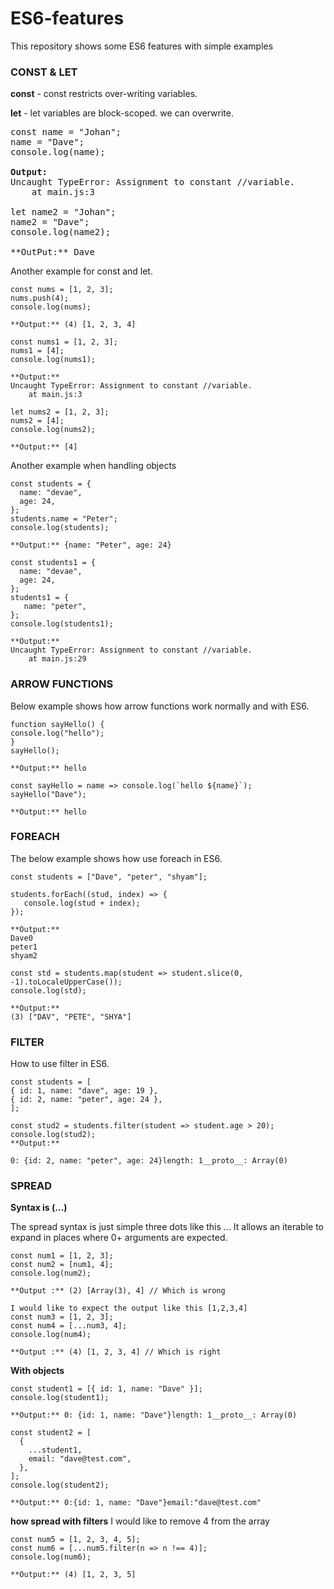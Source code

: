 # ES6-features

This repository shows some ES6 features with simple examples

### CONST & LET

**const** - const restricts over-writing variables.

**let** - let variables are block-scoped. we can overwrite.

<pre>
const name = "Johan";
name = "Dave";
console.log(name);

<b>Output:</b>
Uncaught TypeError: Assignment to constant //variable.
    at main.js:3

let name2 = "Johan";
name2 = "Dave";
console.log(name2);

**OutPut:** Dave
</pre>

Another example for const and let.

```
const nums = [1, 2, 3];
nums.push(4);
console.log(nums);

**Output:** (4) [1, 2, 3, 4]

const nums1 = [1, 2, 3];
nums1 = [4];
console.log(nums1);

**Output:**
Uncaught TypeError: Assignment to constant //variable.
    at main.js:3

let nums2 = [1, 2, 3];
nums2 = [4];
console.log(nums2);

**Output:** [4]
```

Another example when handling objects

```
const students = {
  name: "devae",
  age: 24,
};
students.name = "Peter";
console.log(students);

**Output:** {name: "Peter", age: 24}

const students1 = {
  name: "devae",
  age: 24,
};
students1 = {
   name: "peter",
};
console.log(students1);

**Output:**
Uncaught TypeError: Assignment to constant //variable.
    at main.js:29
```

### ARROW FUNCTIONS

Below example shows how arrow functions work normally and with ES6.

```
function sayHello() {
console.log("hello");
}
sayHello();

**Output:** hello

const sayHello = name => console.log(`hello ${name}`);
sayHello("Dave");

**Output:** hello
```

### FOREACH

The below example shows how use foreach in ES6.

```
const students = ["Dave", "peter", "shyam"];

students.forEach((stud, index) => {
   console.log(stud + index);
});

**Output:**
Dave0
peter1
shyam2

const std = students.map(student => student.slice(0, -1).toLocaleUpperCase());
console.log(std);

**Output:**
(3) ["DAV", "PETE", "SHYA"]
```

### FILTER

How to use filter in ES6.

```
const students = [
{ id: 1, name: "dave", age: 19 },
{ id: 2, name: "peter", age: 24 },
];

const stud2 = students.filter(student => student.age > 20);
console.log(stud2);
**Output:**

0: {id: 2, name: "peter", age: 24}length: 1__proto__: Array(0)
```

### SPREAD

**Syntax is (...)**

The spread syntax is just simple three dots like this ...
It allows an iterable to expand in places where 0+ arguments are expected.

```
const num1 = [1, 2, 3];
const num2 = [num1, 4];
console.log(num2);

**Output :** (2) [Array(3), 4] // Which is wrong

I would like to expect the output like this [1,2,3,4]
const num3 = [1, 2, 3];
const num4 = [...num3, 4];
console.log(num4);

**Output :** (4) [1, 2, 3, 4] // Which is right
```

**With objects**

```
const student1 = [{ id: 1, name: "Dave" }];
console.log(student1);

**Output:** 0: {id: 1, name: "Dave"}length: 1__proto__: Array(0)

const student2 = [
  {
    ...student1,
    email: "dave@test.com",
  },
];
console.log(student2);

**Output:** 0:{id: 1, name: "Dave"}email:"dave@test.com"
```

**how spread with filters**
I would like to remove 4 from the array

```
const num5 = [1, 2, 3, 4, 5];
const num6 = [...num5.filter(n => n !== 4)];
console.log(num6);

**Output:** (4) [1, 2, 3, 5]
```
